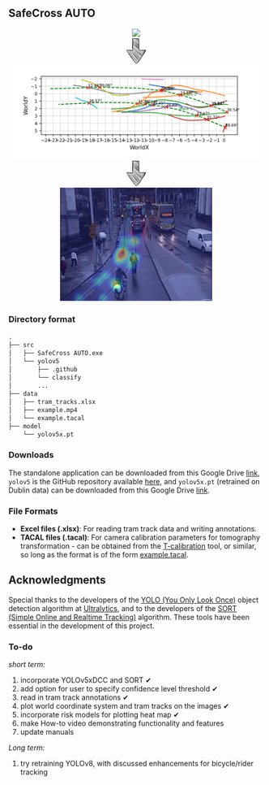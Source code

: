 

## **SafeCross AUTO**



<div align="center">
<img src="../images/SafeCross AUTO.gif" width="300" />
</div>


<div align="center">
<img src="../images/down-arrow-png-down-arrow-sketch-free-icon-512.png" width="50" />
</div>


<div align="center">
<img src="../SafeCross AUTO/example output/287ALL/Sceneplot_WorldCoords.png" width="500" />
</div>


<div align="center">
<img src="../images/down-arrow-png-down-arrow-sketch-free-icon-512.png" width="50" />
</div>


<div align="center">
<img src="../SafeCross AUTO/example output/287ALL/heatmap.png" width="300" />
</div>


### Directory format


```plaintext
.
├── src
│   ├── SafeCross AUTO.exe
│   └── yolov5
│       ├── .github
│       └── classify
│       ...
├── data
│   ├── tram_tracks.xlsx
│   ├── example.mp4
│   └── example.tacal
├── model
    └── yolov5x.pt
```

### Downloads
The standalone application can be downloaded from this Google Drive [link](https://drive.google.com/file/d/1qXHpjRBBF1TyzJrOKNePbu2Gs0for7ED/view?usp=sharing), `yolov5` is the GitHub repository available [here](https://github.com/ultralytics/yolov5/), and `yolov5x.pt` (retrained on Dublin data) can be downloaded from this Google Drive [link](https://drive.google.com/file/d/1QWWPHsp7amwtncWRP3atRaDncN9ohmbK/view?usp=sharing).


### File Formats
- **Excel files (.xlsx)**: For reading tram track data and writing annotations.
- **TACAL files (.tacal)**: For camera calibration parameters for tomography transformation - can be obtained from the [T-calibration](https://bitbucket.org/TrafficAndRoads/tanalyst/downloads/) tool, or similar, so long as the format is of the form [example.tacal](https://github.com/KevGildea/SafeCross/blob/main/SafeCross%20AUTO/example%20data/Dublin/tacal/example.tacal).


## Acknowledgments
Special thanks to the developers of the [YOLO (You Only Look Once)](https://arxiv.org/abs/1506.02640) object detection algorithm at [Ultralytics](https://github.com/ultralytics/), and to the developers of the [SORT (Simple Online and Realtime Tracking)](https://arxiv.org/abs/1602.00763) algorithm. These tools have been essential in the development of this project.




### To-do

_short term:_
1. incorporate YOLOv5xDCC and SORT ✔
2. add option for user to specify confidence level threshold ✔
3. read in tram track annotations ✔
4. plot world coordinate system and tram tracks on the images ✔
5. incorporate risk models for plotting heat map ✔
6. make How-to video demonstrating functionality and features
7. update manuals

_Long term:_
1. try retraining YOLOv8, with discussed enhancements for bicycle/rider tracking

